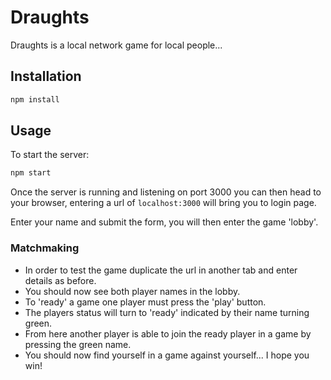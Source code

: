 Draughts
========

Draughts is a local network game for local people...  

Installation
------------

```bash
npm install
```

Usage
-----

To start the server:  
```bash
npm start 
```

Once the server is running and listening on port 3000 you can then head to your
browser, entering a url of `localhost:3000` will bring you to login page.  

Enter your name and submit the form, you will then enter the game 'lobby'.  

### Matchmaking

- In order to test the game duplicate the url in another tab and enter details as
  before.
- You should now see both player names in the lobby.
- To 'ready' a game one player must press the 'play' button.
- The players status will turn to 'ready' indicated by their name turning green.
- From here another player is able to join the ready player in a game by
    pressing the green name.
- You should now find yourself in a game against yourself... I hope you win!



